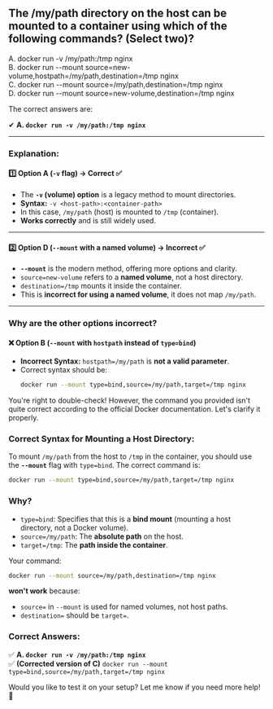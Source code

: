 ## The /my/path directory on the host can be mounted to a container using which of the following commands? (Select two)?
A. docker run -v /my/path:/tmp nginx  
B. docker run --mount source=new-volume,hostpath=/my/path,destination=/tmp nginx  
C. docker run --mount source=/my/path,destination=/tmp nginx  
D. docker run --mount source=new-volume,destination=/tmp nginx  

The correct answers are:  

✔ **A. `docker run -v /my/path:/tmp nginx`**  

---

### **Explanation:**  

#### **1️⃣ Option A (`-v` flag) → Correct ✅**  
- The **`-v` (volume) option** is a legacy method to mount directories.  
- **Syntax:** `-v <host-path>:<container-path>`  
- In this case, `/my/path` (host) is mounted to `/tmp` (container).  
- **Works correctly** and is still widely used.

---

#### **2️⃣ Option D (`--mount` with a named volume) → Incorrect ✅**  
- **`--mount`** is the modern method, offering more options and clarity.  
- `source=new-volume` refers to a **named volume**, not a host directory.  
- `destination=/tmp` mounts it inside the container.  
- This is **incorrect for using a named volume**, it does not map `/my/path`.  

---

### **Why are the other options incorrect?**  

#### **❌ Option B (`--mount` with `hostpath` instead of `type=bind`)**  
- **Incorrect Syntax:** `hostpath=/my/path` is **not a valid parameter**.  
- Correct syntax should be:  
  ```bash
  docker run --mount type=bind,source=/my/path,target=/tmp nginx
  ```  

You're right to double-check! However, the command you provided isn't quite correct according to the official Docker documentation. Let's clarify it properly.

### Correct Syntax for Mounting a Host Directory:
To mount `/my/path` from the host to `/tmp` in the container, you should use the **`--mount`** flag with `type=bind`. The correct command is:

```sh
docker run --mount type=bind,source=/my/path,target=/tmp nginx
```

### Why?  
- `type=bind`: Specifies that this is a **bind mount** (mounting a host directory, not a Docker volume).
- `source=/my/path`: The **absolute path** on the host.
- `target=/tmp`: The **path inside the container**.

Your command:
```sh
docker run --mount source=/my/path,destination=/tmp nginx
```
**won't work** because:
- `source=` in `--mount` is used for named volumes, not host paths.
- `destination=` should be `target=`.

### Correct Answers:
✅ **A. `docker run -v /my/path:/tmp nginx`**  
✅ **(Corrected version of C)** `docker run --mount type=bind,source=/my/path,target=/tmp nginx`  

Would you like to test it on your setup? Let me know if you need more help! 🚀

